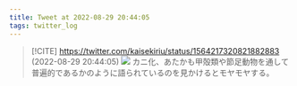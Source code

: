 ```yaml
---
title: Tweet at 2022-08-29 20:44:05
tags: twitter_log
---
```


> [!CITE] https://twitter.com/kaisekiriu/status/1564217320821882883 (2022-08-29 20:44:05)
> ![](https://twitter.com/kaisekiriu/status/1564217320821882883)
> カニ化、あたかも甲殻類や節足動物を通して普遍的であるかのように語られているのを見かけるとモヤモヤする。
